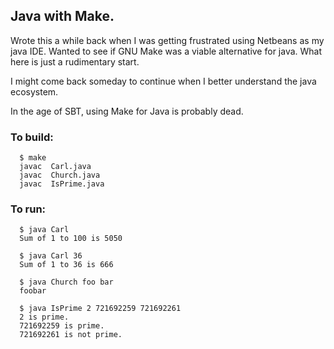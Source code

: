 ## Java with Make.
Wrote this a while back when I was getting frustrated using Netbeans
as my java IDE.  Wanted to see if GNU Make was a viable alternative
for java.  What here is just a rudimentary start.

I might come back someday to continue when I better understand the
java ecosystem.

In the age of SBT, using Make for Java is probably dead.

### To build:
```
  $ make
  javac  Carl.java
  javac  Church.java
  javac  IsPrime.java
```

### To run:
```
  $ java Carl
  Sum of 1 to 100 is 5050

  $ java Carl 36
  Sum of 1 to 36 is 666

  $ java Church foo bar
  foobar

  $ java IsPrime 2 721692259 721692261
  2 is prime.
  721692259 is prime.
  721692261 is not prime.
```
